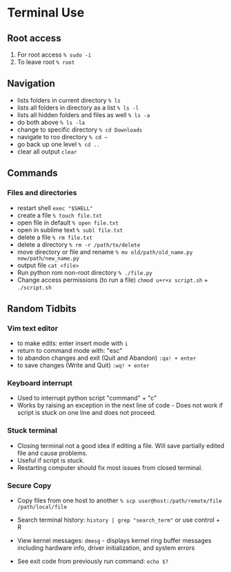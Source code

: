 # Terminal Use

## Root access
1. For root access  `% sudo -i`
2. To leave root  `% root`

## Navigation
- lists folders in current directory  `% ls` 
- lists all folders in directory as a list  `% ls -l`
- lists all hidden folders and files as well `% ls -a`
- do both above `% ls -la`
- change to specific directory `% cd Downloads`
- navigate to roo directory `% cd ~`
- go back up one level `% cd ..`
- clear all output `clear`

## Commands

### Files and directories
- restart shell `exec "$SHELL"`
- create a file `% touch file.txt`
- open file in default `% open file.txt`
- open in sublime text `% subl file.txt`
- delete a file `% rm file.txt`
- delete a directory `% rm -r /path/to/delete`
- move directory or file and rename `% mv old/path/old_name.py new/path/new_name.py`
- output file `cat <file>`
- Run python rom non-root directory `% ./file.py`
- Change access permissions (to run a file) `chmod u+r+x script.sh` + `./script.sh`

## Random Tidbits

### Vim text editor
- to make edits: enter insert mode with `i`
- return to command mode with: "esc"
- to abandon changes and exit (Quit and Abandon) `:qa! + enter `
- to save changes (Write and Quit) `:wq! + enter`

### Keyboard interrupt
- Used to interrupt python script  "command" + "c"
- Works by raising an exception in the next line of code
        - Does not work if script is stuck on one line and does not proceed. 

### Stuck terminal
- Closing terminal not a good idea if editing a file. Will save partially edited file and cause problems. 
- Useful if script is stuck. 
- Restarting computer should fix most issues from closed terminal. 

### Secure Copy
- Copy files from one host to another `% scp user@host:/path/remote/file /path/local/file`


- Search terminal history: `history | grep "search_term"` or use control + R
- View kernel messages: `dmesg` - displays kernel ring buffer messages including hardware info, driver initialization, and system errors
- See exit code from previously run command: `echo $?`
